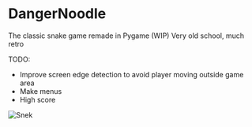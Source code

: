 # DangerNoodle
The classic snake game remade in Pygame (WIP)
Very old school, much retro

TODO:
* Improve screen edge detection to avoid player moving outside game area
* Make menus
* High score


![Snek](https://media.giphy.com/media/x0CF6GlF22s9O/giphy.gif)
